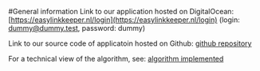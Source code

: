 #General information
Link to our application hosted on DigitalOcean: [https://easylinkkeeper.nl/login](https://easylinkkeeper.nl/login) (login: dummy@dummy.test, password: dummy)

Link to our source code of applicatoin hosted on Github: [github repository](https://github.com/vincevannoort/informatica-introductieproject/tree/develop/applicatie)

For a technical view of the algorithm, see: [algorithm implemented](https://github.com/vincevannoort/informatica-introductieproject/blob/develop/applicatie/app/Models/Proposal.js)